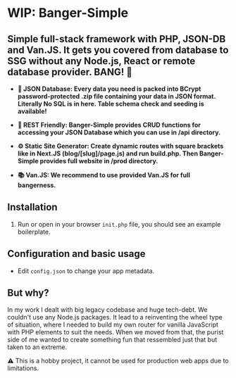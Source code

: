 # WIP: Banger-Simple

## Simple full-stack framework with PHP, JSON-DB and Van.JS. It gets you covered from database to SSG without any Node.js, React or remote database provider. BANG! 🎉

- **💽 JSON Database: Every data you need is packed into BCrypt password-protected .zip file containing your data in JSON format. Literally No SQL is in here. Table schema check and seeding is available!**

- **🧰 REST Friendly: Banger-Simple provides CRUD functions for accessing your JSON Database which you can use in /api directory.**

- **⚙️ Static Site Generator: Create dynamic routes with square brackets like in Next.JS (blog/[slug]/page.js) and run build.php. Then Banger-Simple provides full website in /prod directory.**

- **📚 Van.JS: We recommend to use provided Van.JS for full bangerness.**

## Installation

1. Run or open in your browser `init.php` file, you should see an example boilerplate.

## Configuration and basic usage

- Edit `config.json` to change your app metadata.

## But why?

In my work I dealt with big legacy codebase and huge tech-debt. We couldn't use any Node.js packages. It lead to a reinventing the wheel type of situation, where I needed to build my own router for vanilla JavaScript with PHP elements to suit the needs. When we moved from that, the purist side of me wanted to create something fun that ressembled just that but taken to an extreme. 

⚠️ This is a hobby project, it cannot be used for production web apps due to limitations.
